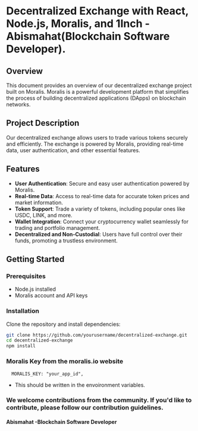 # Decentralized Exchange with React, Node.js, Moralis, and 1Inch - Abismahat(Blockchain Software Developer).

## Overview

This document provides an overview of our decentralized exchange project built on Moralis. Moralis is a powerful development platform that simplifies the process of building decentralized applications (DApps) on blockchain networks.

## Project Description

Our decentralized exchange allows users to trade various tokens securely and efficiently. The exchange is powered by Moralis, providing real-time data, user authentication, and other essential features.

## Features

- **User Authentication**: Secure and easy user authentication powered by Moralis.
- **Real-time Data**: Access to real-time data for accurate token prices and market information.
- **Token Support**: Trade a variety of tokens, including popular ones like USDC, LINK, and more.
- **Wallet Integration**: Connect your cryptocurrency wallet seamlessly for trading and portfolio management.
- **Decentralized and Non-Custodial**: Users have full control over their funds, promoting a trustless environment.

## Getting Started

### Prerequisites

- Node.js installed
- Moralis account and API keys

### Installation

Clone the repository and install dependencies:

```bash
git clone https://github.com/yourusername/decentralized-exchange.git
cd decentralized-exchange
npm install
```
### Moralis Key from the moralis.io website

```
  MORALIS_KEY: "your_app_id",
  ```

  - This should be written in the envoironment variables.


### We welcome contributions from the community. If you'd like to contribute, please follow our contribution guidelines.


#### Abismahat -Blockchain Software Developer
